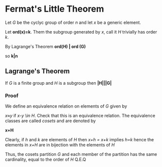# Fermat's Little Theorem

Let *G* be the cyclyc group of order *n* and let *x* be a generic element.

Let **ord(x)=k**. Them the subgroup generated by *x*, call it *H* trivially has order *k*.

By Lagrange's Theorem **ord(H) | ord (G)**

so **k|n**

## Lagrange's Theorem
  If *G* is a finite group and *H* is a subgroup then
              **|H|||G|**
              
              
### Proof
  
 We define an equivalence relation on elements of *G* given by 
  
 *x≈y* if *x-y \in H*. Check that this is an equivalence relation. The equivalence classes are called *cosets* and are denoted by 
 
 **x+H**
 
 Clearly, if *h* and *k* are elements of *H* then *x+h = x+k* implies *h=k* hence the elements in *x+H* are in bijection with the elements of *H*
 
 Thus, the cosets partition *G* and each member of the partition has the same cardinality, equal to the order of *H*
 Q.E.Q
